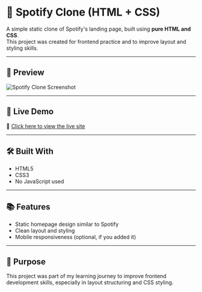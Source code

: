 # 🎵 Spotify Clone (HTML + CSS)

A simple static clone of Spotify's landing page, built using **pure HTML and CSS**.  
This project was created for frontend practice and to improve layout and styling skills.

---

## 📸 Preview

![Spotify Clone Screenshot](screenshot.png) <!-- optional, if you have a screenshot -->

---

## 🚀 Live Demo

🔗 [Click here to view the live site](https://your-username.github.io/spotify-clone-html-css/)

---

## 🛠️ Built With

- HTML5
- CSS3
- No JavaScript used

---

## 📚 Features

- Static homepage design similar to Spotify
- Clean layout and styling
- Mobile responsiveness (optional, if you added it)

---

## 🎯 Purpose

This project was part of my learning journey to improve frontend development skills, especially in layout structuring and CSS styling.
